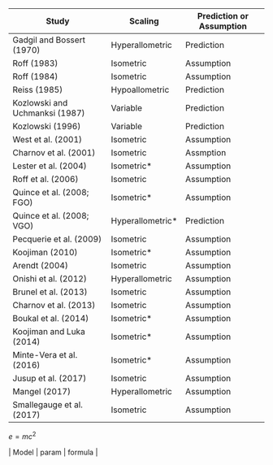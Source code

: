 | Study                          | Scaling          | Prediction or Assumption |
| ------------------------------ | ---------------- | ------------------------ |
| Gadgil and Bossert (1970)      | Hyperallometric  | Prediction               |
| Roff (1983)                    | Isometric        | Assumption               |
| Roff (1984)                    | Isometric        | Assumption               |
| Reiss (1985)                   | Hypoallometric   | Prediction               |
| Kozlowski and Uchmanksi (1987) | Variable         | Prediction               |
| Kozlowski (1996)               | Variable         | Prediction               |
| West et al. (2001)             | Isometric        | Assumption               |
| Charnov et al. (2001)          | Isometric        | Assmption                |
| Lester et al. (2004)           | Isometric*       | Assumption               |
| Roff et al. (2006)             | Isometric        | Assumption               |
| Quince et al. (2008; FGO)      | Isometric*       | Assumption               |
| Quince et al. (2008; VGO)      | Hyperallometric* | Prediction               |
| Pecquerie et al. (2009)        | Isometric        | Assumption               |
| Koojiman (2010)                | Isometric*       | Assumption               |
| Arendt (2004)                  | Isometric        | Assumption               |
| Onishi et al. (2012)           | Hyperallometric  | Assumption               |
| Brunel et al. (2013)           | Isometric        | Assumption               |
| Charnov et al. (2013)          | Isometric        | Assumption               |
| Boukal et al. (2014)           | Isometric*       | Assumption               |
| Koojiman and Luka (2014)       | Isometric*       | Assumption               |
| Minte-Vera et al. (2016)       | Isometric*       | Assumption               |
| Jusup et al. (2017)            | Isometric        | Assumption               |
| Mangel (2017)                  | Hyperallometric  | Assumption               |
| Smallegauge et al. (2017)      | Isometric        | Assumption               |

$e = mc^2$

| Model | param | formula |
